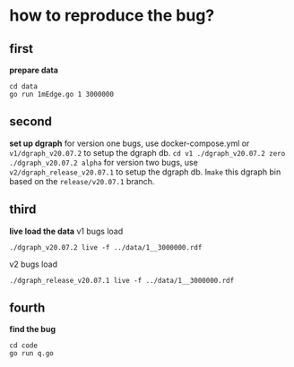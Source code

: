 # how to reproduce the bug?

## first
**prepare data**
```
cd data
go run 1mEdge.go 1 3000000
```
## second
**set up dgraph**
for version one bugs, use docker-compose.yml or `v1/dgraph_v20.07.2` to setup the dgraph db.
`
cd v1
./dgraph_v20.07.2 zero 
./dgraph_v20.07.2 alpha
`
for version two bugs, use `v2/dgraph_release_v20.07.1` to setup the dgraph db.
I`make` this dgraph bin based on the `release/v20.07.1` branch.
## third
**live load the data**
v1 bugs load
```
./dgraph_v20.07.2 live -f ../data/1__3000000.rdf 
```

v2 bugs load
```
./dgraph_release_v20.07.1 live -f ../data/1__3000000.rdf 

```

## fourth
**find the bug**
```
cd code
go run q.go
```


